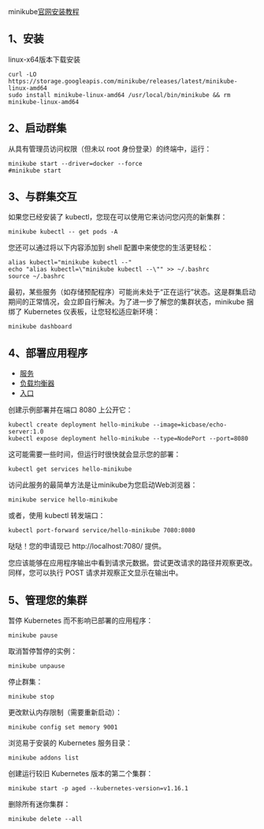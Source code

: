 minikube[官网安装教程](https://minikube.sigs.k8s.io/docs/start/)

## 1、安装

linux-x64版本下载安装

```shell
curl -LO https://storage.googleapis.com/minikube/releases/latest/minikube-linux-amd64
sudo install minikube-linux-amd64 /usr/local/bin/minikube && rm minikube-linux-amd64
```

## 2、启动群集

从具有管理员访问权限（但未以 root 身份登录）的终端中，运行：

```shell
minikube start --driver=docker --force
#minikube start
```

## 3、与群集交互

如果您已经安装了 kubectl，您现在可以使用它来访问您闪亮的新集群：

```shell
minikube kubectl -- get pods -A
```

您还可以通过将以下内容添加到 shell 配置中来使您的生活更轻松：

```shell
alias kubectl="minikube kubectl --"
echo "alias kubectl=\"minikube kubectl --\"" >> ~/.bashrc
source ~/.bashrc
```

最初，某些服务（如存储预配程序）可能尚未处于“正在运行”状态。这是群集启动期间的正常情况，会立即自行解决。为了进一步了解您的集群状态，minikube 捆绑了 Kubernetes 仪表板，让您轻松适应新环境：

```shell
minikube dashboard
```



## 4、部署应用程序

- [服务](https://minikube.sigs.k8s.io/docs/start/#)
- [负载均衡器](https://minikube.sigs.k8s.io/docs/start/#)
- [入口](https://minikube.sigs.k8s.io/docs/start/#)

创建示例部署并在端口 8080 上公开它：

```shell
kubectl create deployment hello-minikube --image=kicbase/echo-server:1.0
kubectl expose deployment hello-minikube --type=NodePort --port=8080
```

这可能需要一些时间，但运行时很快就会显示您的部署：

```shell
kubectl get services hello-minikube
```

访问此服务的最简单方法是让minikube为您启动Web浏览器：

```shell
minikube service hello-minikube
```

或者，使用 kubectl 转发端口：

```shell
kubectl port-forward service/hello-minikube 7080:8080
```

哒哒！您的申请现已 http://localhost:7080/ 提供。

您应该能够在应用程序输出中看到请求元数据。尝试更改请求的路径并观察更改。同样，您可以执行 POST 请求并观察正文显示在输出中。

## 5、管理您的集群

暂停 Kubernetes 而不影响已部署的应用程序：

```shell
minikube pause
```

取消暂停暂停的实例：

```shell
minikube unpause
```

停止群集：

```shell
minikube stop
```

更改默认内存限制（需要重新启动）：

```shell
minikube config set memory 9001
```

浏览易于安装的 Kubernetes 服务目录：

```shell
minikube addons list
```

创建运行较旧 Kubernetes 版本的第二个集群：

```shell
minikube start -p aged --kubernetes-version=v1.16.1
```

删除所有迷你集群：

```shell
minikube delete --all
```
